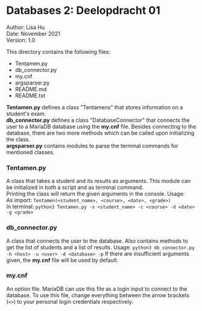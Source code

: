 # Databases 2: Deelopdracht 01

Author: Lisa Hu<br>
Date: November 2021<br>
Version: 1.0<br>

This directory contains the following files:
* Tentamen.py
* db_connector.py
* my.cnf
* argsparser.py
* README.md
* README.txt

**Tentamen.py** defines a class "Tentamens" that stores information on a student's exam.<br>
**db_connector.py** defines a class "DatabaseConnector" that connects the user to a MariaDB database
using the **my.cnf** file. Besides connecting to the database, there are two more methods 
which can be called upon initializing the class.<br>
**argsparser.py** contains modules to parse the terminal commands for mentioned classes.

### Tentamen.py
A class that takes a student and its results as arguments. This module can be initialized in both 
a script and as terminal command.<br>Printing the class will return the given arguments in the console.
Usage:<br>
    As import: `Tentamen(<student_name>, <course>, <date>, <grade>)`<br>
    In terminal: `python3 Tentamen.py -s <student_name> -c <course> -d <date> -g <grade>`

### db_connector.py
A class that connects the user to the database. 
Also contains methods to get the list of students and a list of results.
Usage:
    `python3 db_connector.py -h <host> -u <user> -d <database> -p`
    If there are insufficient arguments given, the **my.cnf** file will be used by default.

### my.cnf
An option file. MariaDB can use this file as a login input to connect to the database.
To use this file, change everything between the arrow brackets (`<>`) to your personal login 
credentials respectively.